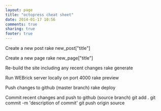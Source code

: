 ```yaml
---
layout: page
title: "octopress cheat sheet"
date: 2014-01-17 10:56
comments: true
sharing: true
footer: true
---
```


Create a new post
	rake new_post["title"]
 
Create a new page
	rake new_page["title"]

Re-build the site including any recent changes
	rake generate
 
Run WEBrick server locally on port 4000
	rake preview
 
Push changes to github (master branch)
	rake deploy
 
Commit recent changes and push to github (source branch)
	git add .
	git commit -m 'description of commit'
	git push origin source